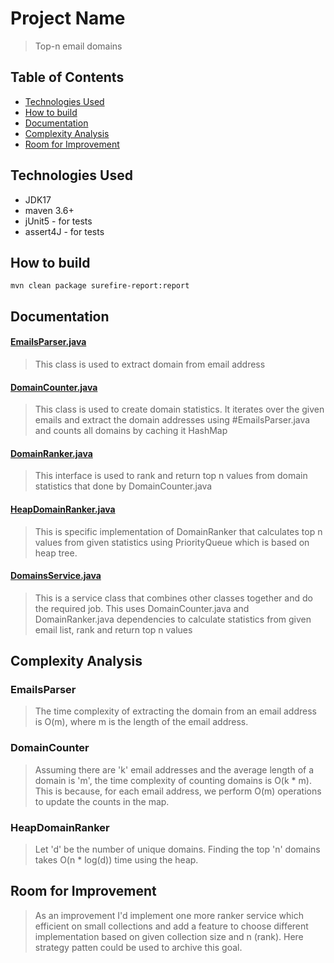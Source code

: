 # Project Name
> Top-n email domains

## Table of Contents
* [Technologies Used](#technologies-used)
* [How to build](#how-to-build)
* [Documentation](#documentation )
* [Complexity Analysis](#complexity-analysis)
* [Room for Improvement](#room-for-improvement)

## Technologies Used
- JDK17
- maven 3.6+
- jUnit5 - for tests
- assert4J - for tests

## How to build
```shell
mvn clean package surefire-report:report
```

## Documentation
#### [EmailsParser.java](src%2Fmain%2Fjava%2Forg%2Fexample%2Fservice%2FEmailsParser.java)
> This class is used to extract domain from email address


#### [DomainCounter.java](src%2Fmain%2Fjava%2Forg%2Fexample%2Fservice%2FDomainCounter.java)
> This class is used to create domain statistics. It iterates over the given emails 
and extract the domain addresses using  #EmailsParser.java and counts all domains by caching it HashMap

#### [DomainRanker.java](src%2Fmain%2Fjava%2Forg%2Fexample%2Fservice%2FDomainRanker.java)
> This interface is used to rank and return top n values from domain statistics that done by DomainCounter.java

#### [HeapDomainRanker.java](src%2Fmain%2Fjava%2Forg%2Fexample%2Fservice%2FHeapDomainRanker.java)
> This is specific implementation of DomainRanker that calculates top n values from given statistics using 
PriorityQueue which is based on heap tree.  

#### [DomainsService.java](src%2Fmain%2Fjava%2Forg%2Fexample%2Fservice%2FDomainsService.java)
> This is a service class that combines other classes together and do the required job. 
This uses DomainCounter.java and DomainRanker.java dependencies to calculate statistics from given email list, 
rank and return top n values

## Complexity Analysis
### EmailsParser
> The time complexity of extracting the domain from an email address is O(m), where m is the length of the email address.

### DomainCounter
> Assuming there are 'k' email addresses and the average length of a domain is 'm', the time complexity of counting domains is O(k * m). This is because, for each email address, we perform O(m) operations to update the counts in the map.

### HeapDomainRanker
> Let 'd' be the number of unique domains. Finding the top 'n' domains takes O(n * log(d)) time using the heap.

## Room for Improvement
> As an improvement I'd implement one more ranker service which efficient on small collections and add a feature to choose 
different implementation based on given collection size and n (rank). Here strategy patten could be used to archive this goal.